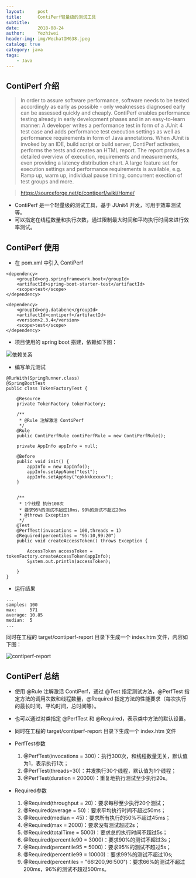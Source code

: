 ```yaml
---
layout:     post
title:      ContiPerf轻量级的测试工具
subtitle:   
date:       2018-08-24
author:     Yezhiwei
header-img: img/WechatIMG38.jpeg
catalog: true
category: java
tags:
    - Java
---
```


## ContiPerf 介绍

> In order to assure software performance, software needs to be tested accordingly as early as possible - only weaknesses diagnosed early can be assessed quickly and cheaply. ContiPerf enables performance testing already in early development phases and in an easy-to-learn manner: 
A developer writes a performance test in form of a JUnit 4 test case and adds performance test execution settings as well as performance requirements in form of Java annotations. When JUnit is invoked by an IDE, build script or build server, ContiPerf activates, performs the tests and creates an HTML report. The report provides a detailed overview of execution, requirements and measurements, even providing a latency distribution chart.
A large feature set for execution settings and performance requirements is available, e.g. Ramp up, warm up, individual pause timing, concurrent exection of test groups and more.

> https://sourceforge.net/p/contiperf/wiki/Home/

* ContiPerf 是一个轻量级的测试工具，基于 JUnit4 开发，可用于效率测试等。
* 可以指定在线程数量和执行次数，通过限制最大时间和平均执行时间来进行效率测试。

## ContiPerf 使用

* 在 pom.xml 中引入 ContiPerf

```
<dependency>
	<groupId>org.springframework.boot</groupId>
	<artifactId>spring-boot-starter-test</artifactId>
	<scope>test</scope>
</dependency>

<dependency>
	<groupId>org.databene</groupId>
	<artifactId>contiperf</artifactId>
	<version>2.3.4</version>
	<scope>test</scope>
</dependency>
```

* 项目使用的 spring boot 搭建，依赖如下图：

![依赖关系](https://ws2.sinaimg.cn/large/006tNbRwly1fuktqf9uctj30wy0e2wfd.jpg)

* 编写单元测试

```
@RunWith(SpringRunner.class)
@SpringBootTest
public class TokenFactoryTest {

    @Resource
    private TokenFactory tokenFactory;

    /**
     * @Rule 注解激活 ContiPerf
     */
    @Rule
    public ContiPerfRule contiPerfRule = new ContiPerfRule();

    private AppInfo appInfo = null;

    @Before
    public void init() {
        appInfo = new AppInfo();
        appInfo.setAppName("test");
        appInfo.setAppKey("cpkkkkxxxxx");
    }


    /**
     * 1个线程 执行100次
     * 要求95%的测试不超过10ms，99%的测试不超过20ms
     * @throws Exception
     */
    @Test
    @PerfTest(invocations = 100,threads = 1)
    @Required(percentiles = "95:10,99:20")
    public void createAccessToken() throws Exception {

        AccessToken accessToken = tokenFactory.createAccessToken(appInfo);
        System.out.println(accessToken);

    }
}
```

* 运行结果

```
...
samples: 100
max:     571
average: 10.85
median:  5
...
```
同时在工程的 target/contiperf-report 目录下生成一个 index.htm 文件，内容如下图：

![contiperf-report](https://ws4.sinaimg.cn/large/006tNbRwly1fuku1d8pe7j31kw10hgmp.jpg)



## ContiPerf 总结

* 使用 @Rule 注解激活 ContiPerf，通过 @Test 指定测试方法，@PerfTest 指定方法的调用次数和线程数量，@Required 指定方法的性能要求（每次执行的最长时间，平均时间，总时间等）。
* 也可以通过对类指定 @PerfTest 和 @Required，表示类中方法的默认设置。
* 同时在工程的 target/contiperf-report 目录下生成一个 index.htm 文件
* PerfTest参数

	1. @PerfTest(invocations = 300)：执行300次，和线程数量无关，默认值为1，表示执行1次；
	2. @PerfTest(threads=30)：并发执行30个线程，默认值为1个线程；
	3. @PerfTest(duration = 20000)：重复地执行测试至少执行20s。

* Required参数

	1. @Required(throughput = 20)：要求每秒至少执行20个测试；
	2. @Required(average = 50)：要求平均执行时间不超过50ms；
	3. @Required(median = 45)：要求所有执行的50%不超过45ms； 
	4. @Required(max = 2000)：要求没有测试超过2s；
	5. @Required(totalTime = 5000)：要求总的执行时间不超过5s；
	6. @Required(percentile90 = 3000)：要求90%的测试不超过3s；
	7. @Required(percentile95 = 5000)：要求95%的测试不超过5s； 
	8. @Required(percentile99 = 10000)：要求99%的测试不超过10s; 
	9. @Required(percentiles = "66:200,96:500")：要求66%的测试不超过200ms，96%的测试不超过500ms。







